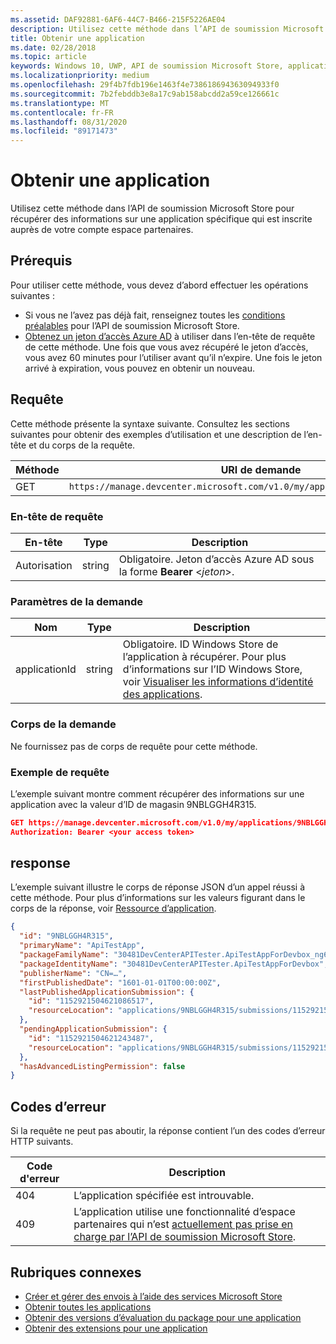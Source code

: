 ```yaml
---
ms.assetid: DAF92881-6AF6-44C7-B466-215F5226AE04
description: Utilisez cette méthode dans l’API de soumission Microsoft Store pour récupérer des informations sur une application spécifique qui est inscrite auprès de votre compte espace partenaires.
title: Obtenir une application
ms.date: 02/28/2018
ms.topic: article
keywords: Windows 10, UWP, API de soumission Microsoft Store, application
ms.localizationpriority: medium
ms.openlocfilehash: 29f4b7fdb196e1463f4e738618694363094933f0
ms.sourcegitcommit: 7b2febddb3e8a17c9ab158abcdd2a59ce126661c
ms.translationtype: MT
ms.contentlocale: fr-FR
ms.lasthandoff: 08/31/2020
ms.locfileid: "89171473"
---
```

# <a name="get-an-app"></a>Obtenir une application

Utilisez cette méthode dans l’API de soumission Microsoft Store pour récupérer des informations sur une application spécifique qui est inscrite auprès de votre compte espace partenaires.

## <a name="prerequisites"></a>Prérequis

Pour utiliser cette méthode, vous devez d’abord effectuer les opérations suivantes :

* Si vous ne l’avez pas déjà fait, renseignez toutes les [conditions préalables](create-and-manage-submissions-using-windows-store-services.md#prerequisites) pour l’API de soumission Microsoft Store.
* [Obtenez un jeton d’accès Azure AD](create-and-manage-submissions-using-windows-store-services.md#obtain-an-azure-ad-access-token) à utiliser dans l’en-tête de requête de cette méthode. Une fois que vous avez récupéré le jeton d’accès, vous avez 60 minutes pour l’utiliser avant qu’il n’expire. Une fois le jeton arrivé à expiration, vous pouvez en obtenir un nouveau.

## <a name="request"></a>Requête

Cette méthode présente la syntaxe suivante. Consultez les sections suivantes pour obtenir des exemples d’utilisation et une description de l’en-tête et du corps de la requête.

| Méthode | URI de demande                                                      |
|--------|------------------------------------------------------------------|
| GET    | `https://manage.devcenter.microsoft.com/v1.0/my/applications/{applicationId}` |


### <a name="request-header"></a>En-tête de requête

| En-tête        | Type   | Description                                                                 |
|---------------|--------|-----------------------------------------------------------------------------|
| Autorisation | string | Obligatoire. Jeton d’accès Azure AD sous la forme **Bearer** &lt;*jeton*&gt;. |


### <a name="request-parameters"></a>Paramètres de la demande

| Nom        | Type   | Description                                                                 |
|---------------|--------|-----------------------------------------------------------------------------|
| applicationId | string | Obligatoire. ID Windows Store de l’application à récupérer. Pour plus d’informations sur l’ID Windows Store, voir [Visualiser les informations d’identité des applications](../publish/view-app-identity-details.md).  |


### <a name="request-body"></a>Corps de la demande

Ne fournissez pas de corps de requête pour cette méthode.

### <a name="request-example"></a>Exemple de requête

L’exemple suivant montre comment récupérer des informations sur une application avec la valeur d’ID de magasin 9NBLGGH4R315.

```json
GET https://manage.devcenter.microsoft.com/v1.0/my/applications/9NBLGGH4R315 HTTP/1.1
Authorization: Bearer <your access token>
```

## <a name="response"></a>response

L’exemple suivant illustre le corps de réponse JSON d’un appel réussi à cette méthode. Pour plus d’informations sur les valeurs figurant dans le corps de la réponse, voir [Ressource d’application](get-app-data.md#application_object).

```json
{
  "id": "9NBLGGH4R315",
  "primaryName": "ApiTestApp",
  "packageFamilyName": "30481DevCenterAPITester.ApiTestAppForDevbox_ng6try80pwt52",
  "packageIdentityName": "30481DevCenterAPITester.ApiTestAppForDevbox",
  "publisherName": "CN=…",
  "firstPublishedDate": "1601-01-01T00:00:00Z",
  "lastPublishedApplicationSubmission": {
    "id": "1152921504621086517",
    "resourceLocation": "applications/9NBLGGH4R315/submissions/1152921504621086517"
  },
  "pendingApplicationSubmission": {
    "id": "1152921504621243487",
    "resourceLocation": "applications/9NBLGGH4R315/submissions/1152921504621243487"
  },
  "hasAdvancedListingPermission": false
}
```

## <a name="error-codes"></a>Codes d’erreur

Si la requête ne peut pas aboutir, la réponse contient l’un des codes d’erreur HTTP suivants.

| Code d'erreur |  Description   |
|--------|------------------|
| 404  | L’application spécifiée est introuvable. |
| 409  | L’application utilise une fonctionnalité d’espace partenaires qui n’est [actuellement pas prise en charge par l’API de soumission Microsoft Store](create-and-manage-submissions-using-windows-store-services.md#not_supported).  |


## <a name="related-topics"></a>Rubriques connexes

* [Créer et gérer des envois à l’aide des services Microsoft Store](create-and-manage-submissions-using-windows-store-services.md)
* [Obtenir toutes les applications](get-all-apps.md)
* [Obtenir des versions d’évaluation du package pour une application](get-flights-for-an-app.md)
* [Obtenir des extensions pour une application](get-add-ons-for-an-app.md)